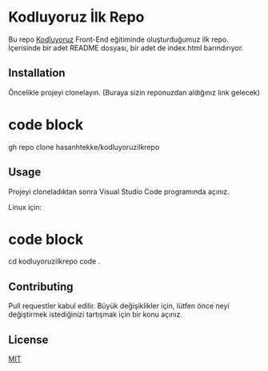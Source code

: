 # Kodluyoruz İlk Repo
Bu repo [Kodluyoruz](https://kodluyoruz.org/) Front-End eğitiminde oluşturduğumuz ilk repo. İçerisinde bir adet README dosyası, bir adet de index.html barındırıyor.

## Installation
Öncelikle projeyi clonelayın. (Buraya sizin reponuzdan aldığınız link gelecek)

# code block

gh repo clone hasanhtekke/kodluyoruzilkrepo


## Usage

Projeyi cloneladıktan sonra Visual Studio Code programında açınız.

Linux için:

# code block

cd kodluyoruzilkrepo
code .


## Contributing

Pull requestler kabul edilir. Büyük değişiklikler için, lütfen önce neyi değiştirmek istediğinizi tartışmak için bir konu açınız.

## License

[MIT](https://choosealicense.com/licenses/mit/)
